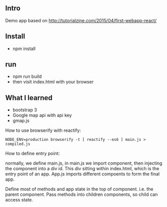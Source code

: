 ## Intro

Demo app based on http://tutorialzine.com/2015/04/first-webapp-react/

## Install

* npm install

## run

* npm run build
* then visit index.html with your browser

## What I learned

* bootstrap 3
* Google map api with api key
* gmap.js


How to use browserify with reactify:
```
NODE_ENV=production browserify -t [ reactify --es6 ] main.js > compiled.js
```

How to define entry point:

normally, we define main.js, in main.js we import component, then injecting the component into a div id.
This div sitting within index.html, which is the entry point of an app. App.js imports different compoents
to form the final app.


Define most of methods and app state in the top of component. i.e. the parent component.
Pass methods into children components, so child can access state.
